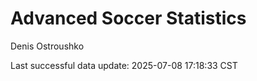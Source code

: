 # Advanced Soccer Statistics
Denis Ostroushko

<!-- gfm -->

Last successful data update: 2025-07-08 17:18:33 CST
